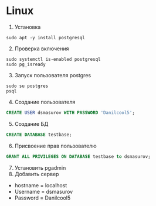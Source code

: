 # Linux
1. Установка
```linux
sudo apt -y install postgresql
```
2. Проверка включения
```
sudo systemctl is-enabled postgresql
sudo pg_isready
```
3. Запуск пользователя postgres
```
sudo su postgres
psql
```
4. Создание пользователя
```sql
CREATE USER dsmasurov WITH PASSWORD 'Danilcool5';
```
5. Создание БД
```sql
CREATE DATABASE testbase;
```
6. Присвоение прав пользователю
```sql
GRANT ALL PRIVILEGES ON DATABASE testbase to dsmasurov;
```
7. Установить pgadmin
8. Добавить сервер
- hostname = localhost
- Username = dsmasurov
- Password = Danilcool5